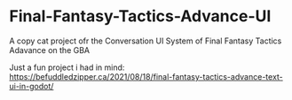 # Final-Fantasy-Tactics-Advance-UI
A copy cat project ofr the Conversation UI System of Final Fantasy Tactics Adavance on the GBA

Just a fun project i had in mind: https://befuddledzipper.ca/2021/08/18/final-fantasy-tactics-advance-text-ui-in-godot/
